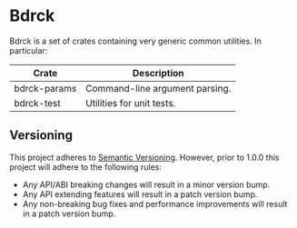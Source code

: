 # Bdrck

Bdrck is a set of crates containing very generic common utilities. In particular:

| Crate        | Description                    |
| ------------ | ------------------------------ |
| bdrck-params | Command-line argument parsing. |
| bdrck-test   | Utilities for unit tests.      |

## Versioning

This project adheres to [Semantic Versioning](http://semver.org/). However, prior to 1.0.0 this project will adhere to the following rules:

- Any API/ABI breaking changes will result in a minor version bump.
- Any API extending features will result in a patch version bump.
- Any non-breaking bug fixes and performance improvements will result in a patch version bump.
